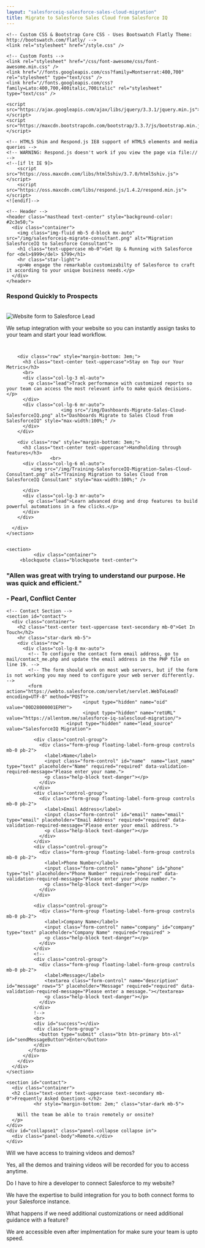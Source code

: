 ```yaml
---
layout: "salesforceiq-salesforce-sales-cloud-migration"
title: Migrate to Salesforce Sales Cloud from Salesforce IQ
---
```


<html>
<head>
    <meta charset="utf-8" />
    <meta http-equiv="X-UA-Compatible" content="IE=edge" />
    <title>Migrate to Salesforce Sales Cloud from Salesforce IQ - Consultant</title>
    <meta name="viewport" content="width=device-width" />
    <meta name="description" content="Are you in the process of migrating Salesforce IQ Salesforce Enterprise edition? We work alongside companies helping them set up their Salesforce instance customized to suit their business processes." />
    <meta name="keywords" content="SalesforceIQ, migrate, setup, salesforce" />
    <meta name="author" content="Allen Tom" />
    <link rel="canonical" href="https://allentom.me/salesforce-iq-salescloud-migration/" />
    <link rel="alternate" type="application/rss+xml" title="RSS" href="/feed.xml" />

    <!-- Custom CSS & Bootstrap Core CSS - Uses Bootswatch Flatly Theme: http://bootswatch.com/flatly/ -->
    <link rel="stylesheet" href="/style.css" />

    <!-- Custom Fonts -->
    <link rel="stylesheet" href="/css/font-awesome/css/font-awesome.min.css" />
    <link href="//fonts.googleapis.com/css?family=Montserrat:400,700" rel="stylesheet" type="text/css" />
    <link href="//fonts.googleapis.com/css?family=Lato:400,700,400italic,700italic" rel="stylesheet" type="text/css" />

    <script src="https://ajax.googleapis.com/ajax/libs/jquery/3.3.1/jquery.min.js"></script>
    <script src="https://maxcdn.bootstrapcdn.com/bootstrap/3.3.7/js/bootstrap.min.js"></script>
    
    <!-- HTML5 Shim and Respond.js IE8 support of HTML5 elements and media queries -->
    <!-- WARNING: Respond.js doesn't work if you view the page via file:// -->
    <!--[if lt IE 9]>
        <script src="https://oss.maxcdn.com/libs/html5shiv/3.7.0/html5shiv.js"></script>
        <script src="https://oss.maxcdn.com/libs/respond.js/1.4.2/respond.min.js"></script>
    <![endif]-->
   
</head>

  <body id="page-top">
 
    <!-- Header -->
    <header class="masthead text-center" style="background-color: #2c3e50;">
      <div class="container">
        <img class="img-fluid mb-5 d-block mx-auto" src="/img/salesforceiq-migrate-consultant.png" alt="Migration SalesforceIQ to Salesforce Consultant">
        <h1 class="text-uppercase mb-0">Get Up & Running with Salesforce for <del>$999</del> $799</h1>
        <hr class="star-light">
        <p>We engage the remarkable customizabilty of Salesforce to craft it according to your unique business needs.</p>
      </div>
    </header>
    
<section id="features">
      <div class="container">
      <!--
        <h2 class="text-center text-uppercase text-secondary mb-0">What you get</h2>
        <hr class="star-dark mb-5">
       !-->
        <div class="row" style="margin-bottom: 3em;">
          <h3 class="text-center text-uppercase">Respond Quickly to Prospects</h3>
          <br>
          <div class="col-lg-5 ml-auto">
            <img src="/img/Website-Form-to-Lead-SalesforceIQ.png" alt="Website form to Salesforce Lead" />
          </div>
          <div class="col-lg-3 mr-auto">
            <p class="lead">We setup integration with your website so you can instantly assign tasks to your team and start your lead workflow.</p>
          </div>
        </div>

        <div class="row" style="margin-bottom: 3em;">
          <h3 class="text-center text-uppercase">Stay on Top our Your Metrics</h3>
          <br>
          <div class="col-lg-3 ml-auto">
            <p class="lead">Track performance with customized reports so your team can access the most relevant info to make quick decisions.</p>
          </div>
          <div class="col-lg-6 mr-auto">
                        <img src="/img/Dashboards-Migrate-Sales-Cloud-SalesforceIQ.png" alt="Dashboards Migrate to Sales Cloud from SalesforceIQ" style="max-width:100%;" />
          </div>
        </div>

        <div class="row" style="margin-bottom: 3em;">
          <h3 class="text-center text-uppercase">Handholding through features</h3> 
                    <br>
          <div class="col-lg-6 ml-auto">
             <img src="/img/Training-SalesforceIQ-Migration-Sales-Cloud-Consultant.png" alt="Training Migration to Sales Cloud from SalesforceIQ Consultant" style="max-width:100%;" />
           
          </div>
          <div class="col-lg-3 mr-auto">
            <p class="lead">Learn advanced drag and drop features to build powerful automations in a few clicks.</p>
          </div>
        </div>

      </div>
    </section>
 

    <section>
              <div class="container">
         <blockquote class="blockquote text-center">
  <h3 class="mb-0">"Allen was great with trying to understand our purpose. He was quick and efficient."<br><br>
  - Pearl, Conflict Center</h3>
        </blockquote>
     </div>
    </section>
    
    
    
    <!-- Contact Section -->
    <section id="contact">
      <div class="container">
        <h2 class="text-center text-uppercase text-secondary mb-0">Get In Touch</h2>
        <hr class="star-dark mb-5">
        <div class="row">
          <div class="col-lg-8 mx-auto">
            <!-- To configure the contact form email address, go to mail/contact_me.php and update the email address in the PHP file on line 19. -->
            <!-- The form should work on most web servers, but if the form is not working you may need to configure your web server differently. -->
            <form action="https://webto.salesforce.com/servlet/servlet.WebToLead?encoding=UTF-8" method="POST">
                                <input type="hidden" name="oid" value="00D28000001EPHY">
                                <input type="hidden" name="retURL" value="https://allentom.me/salesforce-iq-salescloud-migration/">
                          <input type="hidden" name="lead_source" value="SalesforceIQ Migration">
                                
              <div class="control-group">
                <div class="form-group floating-label-form-group controls mb-0 pb-2">
                  <label>Name</label>
                  <input class="form-control" id="name"  name="last_name" type="text" placeholder="Name" required="required" data-validation-required-message="Please enter your name.">
                  <p class="help-block text-danger"></p>
                </div>
              </div>
              <div class="control-group">
                <div class="form-group floating-label-form-group controls mb-0 pb-2">
                  <label>Email Address</label>
                  <input class="form-control" id="email" name="email" type="email" placeholder="Email Address" required="required" data-validation-required-message="Please enter your email address.">
                  <p class="help-block text-danger"></p>
                </div>
              </div>
              <div class="control-group">
                <div class="form-group floating-label-form-group controls mb-0 pb-2">
                  <label>Phone Number</label>
                  <input class="form-control" name="phone" id="phone" type="tel" placeholder="Phone Number" required="required" data-validation-required-message="Please enter your phone number.">
                  <p class="help-block text-danger"></p>
                </div>
              </div>
              
              <div class="control-group">
                <div class="form-group floating-label-form-group controls mb-0 pb-2">
                  <label>Company Name</label>
                  <input class="form-control" name="company" id="company" type="text" placeholder="Company Name" required="required" >
                  <p class="help-block text-danger"></p>
                </div>
              </div>
              <!--
              <div class="control-group">
                <div class="form-group floating-label-form-group controls mb-0 pb-2">
                  <label>Message</label>
                  <textarea class="form-control" name="description" id="message" rows="5" placeholder="Message" required="required" data-validation-required-message="Please enter a message."></textarea>
                  <p class="help-block text-danger"></p>
                </div>
              </div>
              !-->
              <br>
              <div id="success"></div>
              <div class="form-group">
                <button type="submit" class="btn btn-primary btn-xl" id="sendMessageButton">Enter</button>
              </div>
            </form>
          </div>
        </div>
      </div>
    </section>

    <section id="contact">
      <div class="container">
      <h2 class="text-center text-uppercase text-secondary mb-0">Frequently Asked Questions </h2>
              <hr style="margin-bottom: 2em;" class="star-dark mb-5">

<div class="panel-group" id="accordion">    
  <div class="panel panel-default">
    <div class="panel-heading">
      <p class="panel-title" data-toggle="collapse" data-parent="#accordion" href="#collapse1">
        
        Will the team be able to train remotely or onsite? 
      </p>
    </div>
    <div id="collapse1" class="panel-collapse collapse in">
      <div class="panel-body">Remote.</div>
    </div>
  </div>
  <div class="panel panel-default">
    <div class="panel-heading">
      <p class="panel-title" data-toggle="collapse" data-parent="#accordion" href="#collapse2">
        Will we have access to training videos and demos? 
      </p>
    </div>
    <div id="collapse2" class="panel-collapse collapse">
      <div class="panel-body">Yes, all the demos and training videos will be recorded for you to access anytime.
</div>
    </div>
  </div>
  <div class="panel panel-default">
    <div class="panel-heading">
      <p class="panel-title" data-toggle="collapse" data-parent="#accordion" href="#collapse3">
        Do I have to hire a developer to connect Salesforce to my website? 
      </p>
    </div>
    <div id="collapse3" class="panel-collapse collapse">
      <div class="panel-body">We have the expertise to build integration for you to both connect forms to your Salesforce instance.</div>
    </div>
  </div>
  <div class="panel panel-default">
    <div class="panel-heading">
      <p class="panel-title" data-toggle="collapse" data-parent="#accordion" href="#collapse4">
        What happens if we need additional customizations or need additional guidance with a feature? 
      </p>
    </div>
    <div id="collapse4" class="panel-collapse collapse">
      <div class="panel-body">We are accessible even after implmentation for make sure your team is upto speed.</div>
    </div>
  </div>

</div>

</div>
</section>
 
